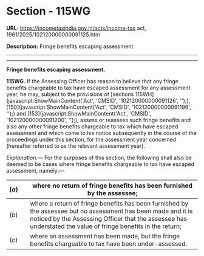 # Section - 115WG

**URL:** https://incometaxindia.gov.in/acts/income-tax act, 1961/2025/102120000000091125.htm

**Description:** Fringe benefits escaping assessment

---

****

**Fringe benefits escaping assessment.**

**115WG.** If the Assessing Officer has reason to believe that any fringe benefits chargeable to tax have escaped assessment for any assessment year, he may, subject to the provisions of [sections 115WH](javascript:ShowMainContent\('Act', 'CMSID', '102120000000091126', ''\);), [150](javascript:ShowMainContent\('Act', 'CMSID', '102120000000091196', ''\);) and [153](javascript:ShowMainContent\('Act', 'CMSID', '102120000000091200', ''\);), assess or reassess such fringe benefits and also any other fringe benefits chargeable to tax which have escaped assessment and which come to his notice subsequently in the course of the proceedings under this section, for the assessment year concerned (hereafter referred to as the relevant assessment year).

_Explanation.—_ For the purposes of this section, the following shall also be deemed to be cases where fringe benefits chargeable to tax have escaped assessment, namely:—

(_a_)|  |  where no return of fringe benefits has been furnished by the assessee;  
---|---|---  
(_b_)|  |  where a return of fringe benefits has been furnished by the assessee but no assessment has been made and it is noticed by the Assessing Officer that the assessee has understated the value of fringe benefits in the return;  
(_c_)|  |  where an assessment has been made, but the fringe benefits chargeable to tax have been under-assessed.